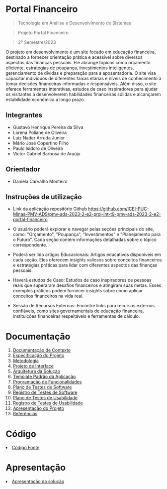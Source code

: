 # Portal Financeiro

> Tecnologia em Análise e Desenvolvimento de Sistemas

> Projeto Portal Financeiro

> 2º Semestre/2023

O projeto em desenvolvimento é um site focado em educação financeira, destinado a fornecer orientação prática e acessível sobre diversos aspectos das finanças pessoais. Ele abrange tópicos como orçamento eficiente, estratégias de poupança, investimentos inteligentes, gerenciamento de dívidas e preparação para a aposentadoria. O site visa capacitar indivíduos de diferentes faixas etárias e níveis de conhecimento a tomar decisões financeiras informadas e responsáveis. 
Além disso, o site oferece ferramentas interativas, estudos de caso inspiradores para ajudar os visitantes a desenvolverem habilidades financeiras sólidas e alcançarem estabilidade econômica a longo prazo.

## Integrantes

* Gustavo Henrique Pereira da Silva
* Lorena Poliane de Oliveira
* Luiz Nader Arruda Junior
* Mário José Copertino Filho
* Paulo Isidoro de Oliveira
* Victor Gabriel Barbosa de Araújo

## Orientador

* Daniela Carvalho Monteiro

## Instruções de utilização

* Link da aplicação repositório Github https://github.com/ICEI-PUC-Minas-PMV-ADS/pmv-ads-2023-2-e2-proj-int-t9-pmv-ads-2023-2-e2-portal-financeiro

* O usuário poderá explorar e navegar pelas seções principais do site, como: "Orçamento", "Poupança", "Investimentos" e "Planejamento para o Futuro". Cada seção contém informações detalhadas sobre o tópico correspondente.

* Poderá ser lido artigos Educacionais: Artigos educativos disponíveis em cada seção. Eles oferecem insights valiosos sobre conceitos financeiros e estratégias práticas para lidar com diferentes aspectos das finanças pessoais.

* Haverá estudos de Caso: Estudos de caso inspiradores de pessoas reais que superaram desafios financeiros e atingiram suas metas. Esses exemplos práticos podem fornecer insights sobre como aplicar conceitos financeiros na vida real.

* Sessão de Recursos Externos: Encontre links para recursos externos confiáveis, como sites governamentais de educação financeira, instituições financeiras respeitáveis e ferramentas de cálculo.

# Documentação

<ol>
<li><a href="docs/01-Documentação de Contexto.md"> Documentação de Contexto</a></li>
<li><a href="docs/02-Especificação do Projeto.md"> Especificação do Projeto</a></li>
<li><a href="docs/03-Metodologia.md"> Metodologia</a></li>
<li><a href="docs/04-Projeto de Interface.md"> Projeto de Interface</a></li>
<li><a href="docs/05-Arquitetura da Solução.md"> Arquitetura da Solução</a></li>
<li><a href="docs/06-Template Padrão da Aplicação.md"> Template Padrão da Aplicação</a></li>
<li><a href="docs/07-Programação de Funcionalidades.md"> Programação de Funcionalidades</a></li>
<li><a href="docs/08-Plano de Testes de Software.md"> Plano de Testes de Software</a></li>
<li><a href="docs/09-Registro de Testes de Software.md"> Registro de Testes de Software</a></li>
<li><a href="docs/10-Plano de Testes de Usabilidade.md"> Plano de Testes de Usabilidade</a></li>
<li><a href="docs/11-Registro de Testes de Usabilidade.md"> Registro de Testes de Usabilidade</a></li>
<li><a href="docs/12-Apresentação do Projeto.md"> Apresentação do Projeto</a></li>
<li><a href="docs/13-Referências.md"> Referências</a></li>
</ol>

# Código

<li><a href="src/README.md"> Código Fonte</a></li>

# Apresentação

<li><a href="presentation/README.md"> Apresentação da solução</a></li>
